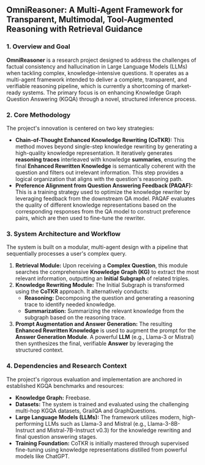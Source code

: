 ## OmniReasoner: A Multi-Agent Framework for Transparent, Multimodal, Tool-Augmented Reasoning with Retrieval Guidance

### 1. Overview and Goal

**OmniReasoner** is a research project designed to address the challenges of factual consistency and hallucination in Large Language Models ($\text{LLMs}$) when tackling complex, knowledge-intensive questions. It operates as a multi-agent framework intended to deliver a complete, transparent, and verifiable reasoning pipeline, which is currently a shortcoming of market-ready systems. The primary focus is on enhancing Knowledge Graph Question Answering ($\text{KGQA}$) through a novel, structured inference process.

### 2. Core Methodology

The project's innovation is centered on two key strategies:

* **Chain-of-Thought Enhanced Knowledge Rewriting ($\text{CoTKR}$):** This method moves beyond single-step knowledge rewriting by generating a high-quality knowledge representation. It iteratively generates **reasoning traces** interleaved with knowledge **summaries**, ensuring the final **Enhanced Rewritten Knowledge** is semantically coherent with the question and filters out irrelevant information. This step provides a logical organization that aligns with the question's reasoning path.
* **Preference Alignment from Question Answering Feedback ($\text{PAQAF}$):** This is a training strategy used to optimize the knowledge rewriter by leveraging feedback from the downstream $\text{QA}$ model. $\text{PAQAF}$ evaluates the quality of different knowledge representations based on the corresponding responses from the $\text{QA}$ model to construct preference pairs, which are then used to fine-tune the rewriter.

### 3. System Architecture and Workflow

The system is built on a modular, multi-agent design with a pipeline that sequentially processes a user's complex query.

1.  **Retrieval Module:** Upon receiving a **Complex Question**, this module searches the comprehensive **Knowledge Graph ($\text{KG}$)** to extract the most relevant information, outputting an **Initial Subgraph** of related triples.
2.  **Knowledge Rewriting Module:** The Initial Subgraph is transformed using the **CoTKR** approach. It alternatively conducts:
    * **Reasoning:** Decomposing the question and generating a reasoning trace to identify needed knowledge.
    * **Summarization:** Summarizing the relevant knowledge from the subgraph based on the reasoning trace.
3.  **Prompt Augmentation and Answer Generation:** The resulting **Enhanced Rewritten Knowledge** is used to augment the prompt for the **Answer Generation Module**. A powerful **LLM** (e.g., Llama-3 or Mistral) then synthesizes the final, verifiable **Answer** by leveraging the structured context.

### 4. Dependencies and Research Context

The project's rigorous evaluation and implementation are anchored in established $\text{KGQA}$ benchmarks and resources:

* **Knowledge Graph:** Freebase.
* **Datasets:** The system is trained and evaluated using the challenging multi-hop $\text{KGQA}$ datasets, $\text{GrailQA}$ and $\text{GraphQuestions}$.
* **Large Language Models (LLMs):** The framework utilizes modern, high-performing $\text{LLMs}$ such as $\text{Llama-3}$ and $\text{Mistral}$ (e.g., $\text{Llama-3-8B-Instruct}$ and $\text{Mistral-7B-Instruct v0.3}$) for the knowledge rewriting and final question answering stages.
* **Training Foundation:** $\text{CoTKR}$ is initially mastered through supervised fine-tuning using knowledge representations distilled from powerful models like $\text{ChatGPT}$.
